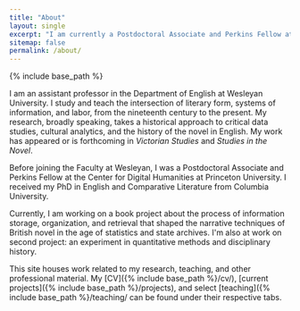 ```yaml
---
title: "About" 
layout: single
excerpt: "I am currently a Postdoctoral Associate and Perkins Fellow at the Center for Digital Humanities at Princeton University. "
sitemap: false
permalink: /about/
---
```

{% include base_path %}

I am an assistant professor in the Department of English at Wesleyan University. I study and teach the intersection of literary form, systems of information, and labor, from the nineteenth century to the present. My research, broadly speaking, takes a historical approach to critical data studies, cultural analytics, and the history of the novel in English. My work has appeared or is forthcoming in *Victorian Studies* and *Studies in the Novel*.

Before joining the Faculty at Wesleyan, I was a Postdoctoral Associate and Perkins Fellow at the Center for Digital Humanities at Princeton University. I received my PhD in English and Comparative Literature from Columbia University.

Currently, I am working on a book project about the process of information storage, organization, and retrieval that shaped the narrative techniques of British novel in the age of statistics and state archives. I'm also at work on second project: an experiment in quantitative methods and disciplinary history.

This site houses work related to my research, teaching, and other professional material. My [CV]({% include base_path %}/cv/), [current projects]({% include base_path %}/projects), and select [teaching]({% include base_path %}/teaching/ can be found under their respective tabs.
